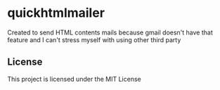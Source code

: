 # quickhtmlmailer
Created to send HTML contents mails because gmail doesn't have that feature and I can't stress myself with using other third party

## License

This project is licensed under the MIT License